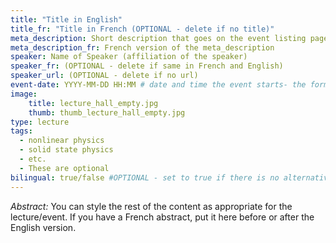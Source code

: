 ```yaml
---
title: "Title in English"
title_fr: "Title in French (OPTIONAL - delete if no title)"
meta_description: Short description that goes on the event listing page. Note: Do NOT use the full abstract - it is too long! Break up the title if it's long and/or use 1-2 sentences from the abstract.
meta_description_fr: French version of the meta_description
speaker: Name of Speaker (affiliation of the speaker)
speaker_fr: (OPTIONAL - delete if same in French and English)
speaker_url: (OPTIONAL - delete if no url)
event-date: YYYY-MM-DD HH:MM # date and time the event starts- the format is important!
image:
    title: lecture_hall_empty.jpg
    thumb: thumb_lecture_hall_empty.jpg
type: lecture
tags:
  - nonlinear physics
  - solid state physics
  - etc.
  - These are optional
bilingual: true/false #OPTIONAL - set to true if there is no alternative title in French, but you don't want a message to show up that says the page is only available in English.
---
```

*Abstract:*
You can style the rest of the content as appropriate for the lecture/event. If you have a French abstract, put it here before or after the English version.
